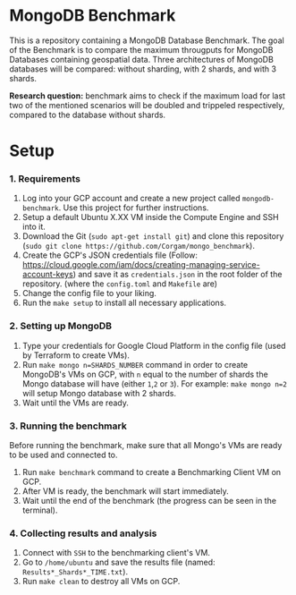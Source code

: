 # MongoDB Benchmark

This is a repository containing a MongoDB Database Benchmark. The goal of the Benchmark is to compare the maximum througputs for MongoDB Databases containing geospatial data. Three architectures of MongoDB databases will be compared: without sharding, with 2 shards, and with 3 shards. 

**Research question:** benchmark aims to check if the maximum load for last two of the mentioned scenarios will be doubled and trippeled respectively, compared to the database without shards. 

# Setup

### 1. Requirements

1. Log into your GCP account and create a new project called `mongodb-benchmark`. Use this project for further instructions.
2. Setup a default Ubuntu X.XX VM inside the Compute Engine and SSH into it.
3. Download the Git (`sudo apt-get install git`) and clone this repository (`sudo git clone https://github.com/Corgam/mongo_benchmark`).
4. Create the GCP's JSON credentials file (Follow: https://cloud.google.com/iam/docs/creating-managing-service-account-keys) and save it as `credentials.json` in the root folder of the repository. (where the `config.toml` and `Makefile` are)
5. Change the config file to your liking.
6. Run the `make setup` to install all necessary applications.


### 2. Setting up MongoDB

1. Type your credentials for Google Cloud Platform in the config file (used by Terraform to create VMs).
2. Run `make mongo n=SHARDS_NUMBER` command in order to create MongoDB's VMs on GCP, with `n` equal to the number of shards the Mongo database will have (either `1`,`2` or `3`). For example: `make mongo n=2` will setup Mongo database with 2 shards.
3. Wait until the VMs are ready.

### 3. Running the benchmark

Before running the benchmark, make sure that all Mongo's VMs are ready to be used and connected to.

1. Run `make benchmark` command to create a Benchmarking Client VM on GCP.
2. After VM is ready, the benchmark will start immediately.
3. Wait until the end of the benchmark (the progress can be seen in the terminal).


### 4. Collecting results and analysis

1. Connect with `SSH` to the benchmarking client's VM.
2. Go to `/home/ubuntu` and save the results file (named: `Results*_Shards*_TIME.txt`).
3. Run `make clean` to destroy all VMs on GCP.

